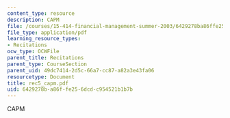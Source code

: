 ```yaml
---
content_type: resource
description: CAPM
file: /courses/15-414-financial-management-summer-2003/6429278ba86ffe256dcdc954521b1b7b_rec5_capm.pdf
file_type: application/pdf
learning_resource_types:
- Recitations
ocw_type: OCWFile
parent_title: Recitations
parent_type: CourseSection
parent_uid: 49dc7414-2d5c-66a7-cc87-a82a3e43fa06
resourcetype: Document
title: rec5_capm.pdf
uid: 6429278b-a86f-fe25-6dcd-c954521b1b7b
---
```

CAPM

